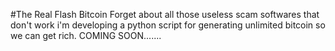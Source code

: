 #The Real Flash Bitcoin 
Forget about all those useless scam softwares that don't work i'm developing a python script for generating unlimited bitcoin so we can get rich. COMING SOON.......
